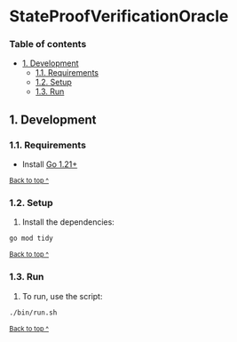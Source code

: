 # StateProofVerificationOracle

### Table of contents

* [1. Development](#1-development)
  * [1.1. Requirements](#11-requirements)
  * [1.2. Setup](#12-setup)
  * [1.3. Run](#13-run)

## 1. Development

### 1.1. Requirements

* Install [Go 1.21+][golang]

<sup>[Back to top ^][table-of-contents]</sup>

### 1.2. Setup

1. Install the dependencies:
```bash
go mod tidy
```

<sup>[Back to top ^][table-of-contents]</sup>

### 1.3. Run

1. To run, use the script:
```bash
./bin/run.sh
```

<sup>[Back to top ^][table-of-contents]</sup>

[golang]: https://golang.org/dl/
[table-of-contents]: #table-of-contents
